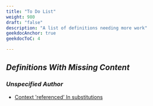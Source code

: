```yaml
---
title: "To Do List"
weight: 980
draft: "false"
description: "A list of definitions needing more work"
geekdocAnchor: true
geekdocToC: 4

---
```


## *Definitions With Missing Content*

### _Unspecified Author_
* [Context 'referenced' In substitutions](/substitutions/referenced)
